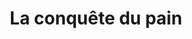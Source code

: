---
title: "La conquête du pain"
url: /montereau-fault-yonne/la-conquete-du-pain/
shop: Bäckerei
---